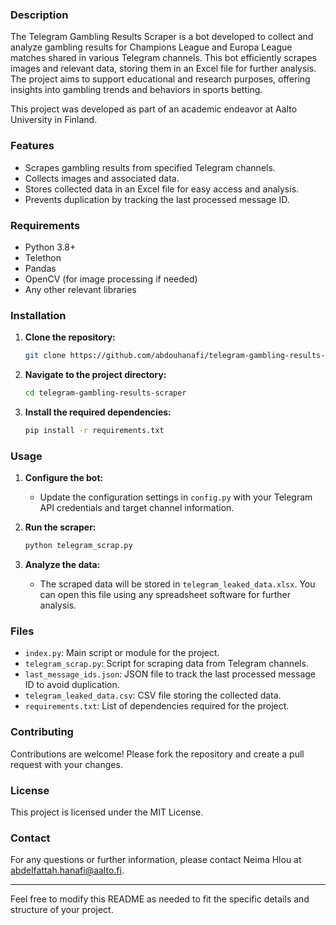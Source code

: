 ### Description
The Telegram Gambling Results Scraper is a bot developed to collect and analyze gambling results for Champions League and Europa League matches shared in various Telegram channels. This bot efficiently scrapes images and relevant data, storing them in an Excel file for further analysis. The project aims to support educational and research purposes, offering insights into gambling trends and behaviors in sports betting.

This project was developed as part of an academic endeavor at Aalto University in Finland.

### Features
- Scrapes gambling results from specified Telegram channels.
- Collects images and associated data.
- Stores collected data in an Excel file for easy access and analysis.
- Prevents duplication by tracking the last processed message ID.

### Requirements
- Python 3.8+
- Telethon
- Pandas
- OpenCV (for image processing if needed)
- Any other relevant libraries

### Installation
1. **Clone the repository:**
   ```bash
   git clone https://github.com/abdouhanafi/telegram-gambling-results-scraper.git
   ```
2. **Navigate to the project directory:**
   ```bash
   cd telegram-gambling-results-scraper
   ```
3. **Install the required dependencies:**
   ```bash
   pip install -r requirements.txt
   ```

### Usage
1. **Configure the bot:**
   - Update the configuration settings in `config.py` with your Telegram API credentials and target channel information.

2. **Run the scraper:**
   ```bash
   python telegram_scrap.py
   ```

3. **Analyze the data:**
   - The scraped data will be stored in `telegram_leaked_data.xlsx`. You can open this file using any spreadsheet software for further analysis.

### Files
- `index.py`: Main script or module for the project.
- `telegram_scrap.py`: Script for scraping data from Telegram channels.
- `last_message_ids.json`: JSON file to track the last processed message ID to avoid duplication.
- `telegram_leaked_data.csv`: CSV file storing the collected data.
- `requirements.txt`: List of dependencies required for the project.

### Contributing
Contributions are welcome! Please fork the repository and create a pull request with your changes.

### License
This project is licensed under the MIT License.

### Contact
For any questions or further information, please contact Neima Hlou at abdelfattah.hanafi@aalto.fi.

---

Feel free to modify this README as needed to fit the specific details and structure of your project.
